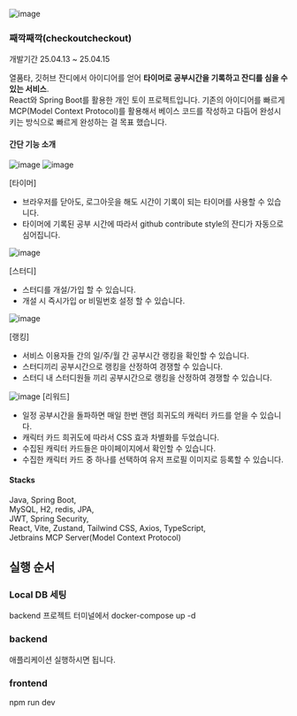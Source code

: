 ![image](https://github.com/user-attachments/assets/0578ca64-23ae-47d1-b12c-24c889d24445)



### 째깍째깍(checkoutcheckout)
개발기간 25.04.13 ~ 25.04.15

열품타, 깃허브 잔디에서 아이디어를 얻어 **타이머로 공부시간을 기록하고 잔디를 심을 수 있는 서비스**. </br>
React와 Spring Boot를 활용한 개인 토이 프로젝트입니다.
기존의 아이디어를 빠르게 MCP(Model Context Protocol)를 활용해서 베이스 코드를 작성하고 다듬어 완성시키는 방식으로 빠르게 완성하는 걸 목표 했습니다.

#### 간단 기능 소개

![image](https://github.com/user-attachments/assets/cb75979a-7806-4498-a603-2714c2c8a356)
![image](https://github.com/user-attachments/assets/a76cf1de-4be4-454f-9eb7-857f16258141)

[타이머]
- 브라우저를 닫아도, 로그아웃을 해도 시간이 기록이 되는 타이머를 사용할 수 있습니다.
- 타이머에 기록된 공부 시간에 따라서 github contribute style의 잔디가 자동으로 심어집니다.

![image](https://github.com/user-attachments/assets/0df04277-7abe-45fd-8d8c-b8988f15f12f)

[스터디]
- 스터디를 개설/가입 할 수 있습니다.
- 개설 시 즉시가입 or 비밀번호 설정 할 수 있습니다.

![image](https://github.com/user-attachments/assets/f6a005af-81e7-44ee-8274-a68578753797)

[랭킹]
- 서비스 이용자들 간의 일/주/월 간 공부시간 랭킹을 확인할 수 있습니다.
- 스터디끼리 공부시간으로 랭킹을 산정하여 경쟁할 수 있습니다.
- 스터디 내 스터디원들 끼리 공부시간으로 랭킹을 산정하여 경쟁할 수 있습니다.

![image](https://github.com/user-attachments/assets/77f24fcd-8947-4d4b-bf43-6da2eca32c00)
[리워드]
- 일정 공부시간을 돌파하면 매일 한번 랜덤 희귀도의 캐릭터 카드를 얻을 수 있습니다.
- 캐릭터 카드 희귀도에 따라서 CSS 효과 차별화를 두었습니다.
- 수집된 캐릭터 카드들은 마이페이지에서 확인할 수 있습니다.
- 수집한 캐릭터 카드 중 하나를 선택하여 유저 프로필 이미지로 등록할 수 있습니다.

#### Stacks
Java, Spring Boot, </br>
MySQL, H2, redis, JPA, </br>
JWT, Spring Security, </br>
React, Vite, Zustand, Tailwind CSS, Axios, TypeScript, </br>
Jetbrains MCP Server(Model Context Protocol)

## 실행 순서

### Local DB 세팅
backend 프로젝트 터미널에서
docker-compose up -d

### backend
애플리케이션 실행하시면 됩니다.

### frontend
npm run dev


